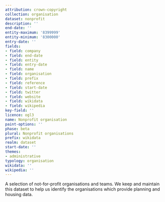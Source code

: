 ```yaml
---
attribution: crown-copyright
collection: organisation
dataset: nonprofit
description: ''
end-date: ''
entity-maximum: '8399999'
entity-minimum: '8300000'
entry-date: ''
fields:
- field: company
- field: end-date
- field: entity
- field: entry-date
- field: name
- field: organisation
- field: prefix
- field: reference
- field: start-date
- field: twitter
- field: website
- field: wikidata
- field: wikipedia
key-field: ''
licence: ogl3
name: Nonprofit organisation
paint-options: ''
phase: beta
plural: Nonprofit organisations
prefix: wikidata
realm: dataset
start-date: ''
themes:
- administrative
typology: organisation
wikidata: ''
wikipedia: ''
---
```


A selection of not-for-profit organisations and teams.
We keep and maintain this dataset to help us identify the organisations which provide planning and housing data.
